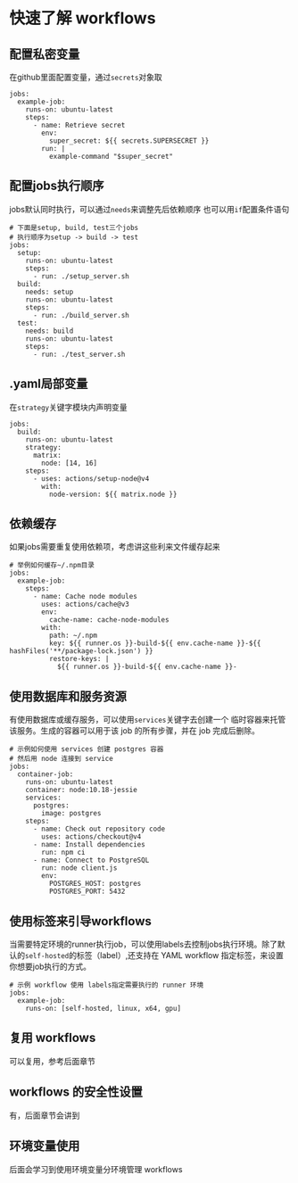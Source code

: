 # 快速了解 workflows
## 配置私密变量
在github里面配置变量，通过`secrets`对象取
```
jobs:
  example-job:
    runs-on: ubuntu-latest
    steps:
      - name: Retrieve secret
        env:
          super_secret: ${{ secrets.SUPERSECRET }}
        run: |
          example-command "$super_secret"
```
## 配置jobs执行顺序
jobs默认同时执行，可以通过`needs`来调整先后依赖顺序
也可以用`if`配置条件语句
```
# 下面是setup, build, test三个jobs
# 执行顺序为setup -> build -> test
jobs:
  setup:
    runs-on: ubuntu-latest
    steps:
      - run: ./setup_server.sh
  build:
    needs: setup
    runs-on: ubuntu-latest
    steps:
      - run: ./build_server.sh
  test:
    needs: build
    runs-on: ubuntu-latest
    steps:
      - run: ./test_server.sh
```
## .yaml局部变量
在`strategy`关键字模块内声明变量
```
jobs:
  build:
    runs-on: ubuntu-latest
    strategy:
      matrix:
        node: [14, 16]
    steps:
      - uses: actions/setup-node@v4
        with:
          node-version: ${{ matrix.node }}
```
## 依赖缓存
如果jobs需要重复使用依赖项，考虑讲这些利来文件缓存起来

```
# 举例如何缓存~/.npm目录
jobs:
  example-job:
    steps:
      - name: Cache node modules
        uses: actions/cache@v3
        env:
          cache-name: cache-node-modules
        with:
          path: ~/.npm
          key: ${{ runner.os }}-build-${{ env.cache-name }}-${{ hashFiles('**/package-lock.json') }}
          restore-keys: |
            ${{ runner.os }}-build-${{ env.cache-name }}-
```
## 使用数据库和服务资源
有使用数据库或缓存服务，可以使用`services`关键字去创建一个
临时容器来托管该服务。生成的容器可以用于该 job 的所有步骤，并在 job 完成后删除。
```
# 示例如何使用 services 创建 postgres 容器
# 然后用 node 连接到 service
jobs:
  container-job:
    runs-on: ubuntu-latest
    container: node:10.18-jessie
    services:
      postgres:
        image: postgres
    steps:
      - name: Check out repository code
        uses: actions/checkout@v4
      - name: Install dependencies
        run: npm ci
      - name: Connect to PostgreSQL
        run: node client.js
        env:
          POSTGRES_HOST: postgres
          POSTGRES_PORT: 5432
```
## 使用标签来引导workflows
当需要特定环境的runner执行job，可以使用labels去控制jobs执行环境。除了默认的`self-hosted`的标签（label）,还支持在 YAML workflow 指定标签，来设置你想要job执行的方式。
```
# 示例 workflow 使用 labels指定需要执行的 runner 环境
jobs:
  example-job:
    runs-on: [self-hosted, linux, x64, gpu]
```
## 复用 workflows
可以复用，参考后面章节
## workflows 的安全性设置
有，后面章节会讲到
## 环境变量使用
后面会学习到使用环境变量分环境管理 workflows